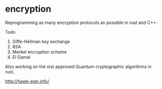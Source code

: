 # encryption

Reprogramming as many encryption protocols as possible in rust and C++.

Todo
1. Diffe-Hellman key exchange
2. RSA
3. Merkel encryption scheme
4. El Gamal

Also working on the nist approved Quantum cryptographic algorithms in rust,

http://hawk-sign.info/